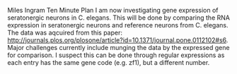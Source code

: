 Miles Ingram
Ten Minute Plan
	I am now investigating gene expression of seratonergic neurons in C. elegans. This will be done by comparing the
RNA expression in seratonergic neurons and reference neurons from C. elegans. The data was aqcuired from this paper: 
http://journals.plos.org/plosone/article?id=10.1371/journal.pone.0112102#s6. Major challenges currently include munging 
the data by the expressed gene for comparison. I suspect this can be done through regular expressions as each entry has 
the same gene code (e.g. zf1), but a different number. 